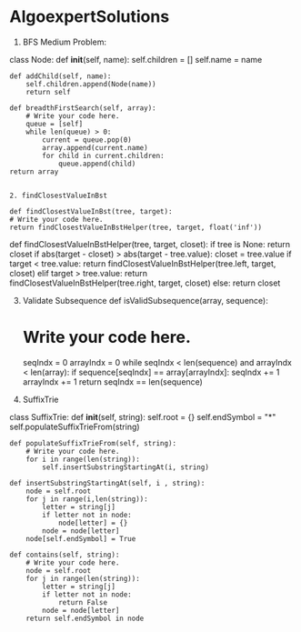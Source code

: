 # AlgoexpertSolutions

1. BFS Medium Problem:


class Node:
    def __init__(self, name):
        self.children = []
        self.name = name

    def addChild(self, name):
        self.children.append(Node(name))
        return self

    def breadthFirstSearch(self, array):
        # Write your code here.
		queue = [self]
		while len(queue) > 0:
			current = queue.pop(0)
			array.append(current.name)
			for child in current.children:
				queue.append(child)
    return array
    
    
    2. findClosestValueInBst
    
    def findClosestValueInBst(tree, target):
    # Write your code here.
    return findClosestValueInBstHelper(tree, target, float('inf'))
    
    
def findClosestValueInBstHelper(tree, target, closet):
	if tree is None:
		return closet
	if abs(target - closet) > abs(target - tree.value):
		closet = tree.value
	if target < tree.value:
		return findClosestValueInBstHelper(tree.left, target, closet)
	elif target > tree.value:
		return findClosestValueInBstHelper(tree.right, target, closet)
	else:
		return closet
		
		
		
3. Validate Subsequence
    def isValidSubsequence(array, sequence):
    # Write your code here.
	seqIndx = 0
	arrayIndx = 0
	while seqIndx < len(sequence) and arrayIndx < len(array):
		if sequence[seqIndx] == array[arrayIndx]:
			seqIndx += 1
		arrayIndx += 1
	return seqIndx == len(sequence)
	
	
4. SuffixTrie


class SuffixTrie:
    def __init__(self, string):
        self.root = {}
        self.endSymbol = "*"
        self.populateSuffixTrieFrom(string)

    def populateSuffixTrieFrom(self, string):
        # Write your code here.
        for i in range(len(string)):
			self.insertSubstringStartingAt(i, string)
			
	def insertSubstringStartingAt(self, i , string):
		node = self.root
		for j in range(i,len(string)):
			letter = string[j]
			if letter not in node:
				node[letter] = {}
			node = node[letter]
		node[self.endSymbol] = True

    def contains(self, string):
        # Write your code here.
        node = self.root
		for j in range(len(string)):
			letter = string[j]
			if letter not in node:
				return False
			node = node[letter]
		return self.endSymbol in node

